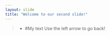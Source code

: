 ```yaml
---
layout: slide
title: "Welcome to our second slide!"
---
```

> - #My text
Use the left arrow to go back!
